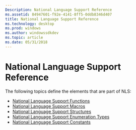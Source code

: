 ```yaml
---
Description: National Language Support Reference
ms.assetid: 84947601-f92e-4141-8ff5-0ddb8346d407
title: National Language Support Reference
ms.technology: desktop
ms.prod: windows
ms.author: windowssdkdev
ms.topic: article
ms.date: 05/31/2018
---
```


# National Language Support Reference

The following topics define the elements that are part of NLS:

-   [National Language Support Functions](national-language-support-functions.md)
-   [National Language Support Macros](national-language-support-macros.md)
-   [National Language Support Structures](national-language-support-structures.md)
-   [National Language Support Enumeration Types](national-language-support-enumeration-types.md)
-   [National Language Support Constants](national-language-support-constants.md)

 

 



